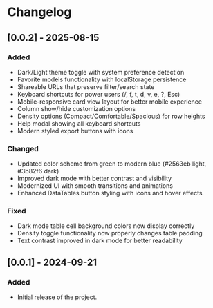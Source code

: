 # Changelog

## [0.0.2] - 2025-08-15
### Added
- Dark/Light theme toggle with system preference detection
- Favorite models functionality with localStorage persistence
- Shareable URLs that preserve filter/search state
- Keyboard shortcuts for power users (/, f, t, d, v, e, ?, Esc)
- Mobile-responsive card view layout for better mobile experience
- Column show/hide customization options
- Density options (Compact/Comfortable/Spacious) for row heights
- Help modal showing all keyboard shortcuts
- Modern styled export buttons with icons

### Changed
- Updated color scheme from green to modern blue (#2563eb light, #3b82f6 dark)
- Improved dark mode with better contrast and visibility
- Modernized UI with smooth transitions and animations
- Enhanced DataTables button styling with icons and hover effects

### Fixed
- Dark mode table cell background colors now display correctly
- Density toggle functionality now properly changes table padding
- Text contrast improved in dark mode for better readability

## [0.0.1] - 2024-09-21
### Added
- Initial release of the project.
